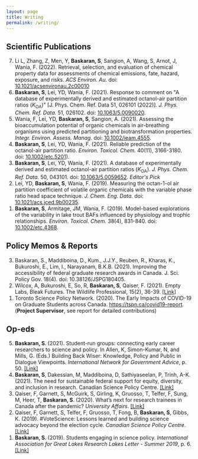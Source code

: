 ```yaml
---
layout: page
title: Writing
permalink: /writing/
---
```


## Scientific Publications
<ol reversed>
<li>Li L, Zhang, Z, Men, Y, <b>Baskaran, S</b>, Sangion, A, Wang, S, Arnot, J, Wania, F. (2022). Retrieval, selection, and evaluation of chemical property data for assessments of chemical emissions, fate, hazard, exposure, and risks. <i>ACS Environ. Au</i>. doi: <a href="https://doi.org/10.1021/acsenvironau.2c00010">10.1021/acsenvironau.2c00010</a></li>
<li><b>Baskaran, S</b>, Lei, YD, Wania, F. (2021). Response to comment on "A database of experimentally derived and estimated octanol-air partition ratios (<i>K</i><sub>OA</sub>)" [J. Phys. Chem. Ref. Data 51, 026101 (2022)]. <i>J. Phys. Chem. Ref. Data.</i> 51, 026102. doi: <a href="https://doi.org/10.1063/5.0090020">10.1063/5.0090020</a>.</li>
<li>Wania, F, Lei, YD, <b>Baskaran, S</b>, Sangion, A. (2021). Assessing the bioaccumulation potential of organic chemicals in air-breathing organisms using predicted partitioning and biotransformation properties. <i>Integr. Environ. Assess. Manag.</i> doi: <a href="https://doi.org/10.1002/ieam.4555">10.1002/ieam.4555</a>.</li>
<li><b>Baskaran, S</b>, Lei, YD, Wania, F. (2021). Reliable prediction of the octanol-air partition ratio. <i>Environ. Toxicol. Chem.</i> 40(11), 3166-3180. doi: <a href="https://doi.org/10.1002/etc.5201">10.1002/etc.5201</a>).</li>
<li><b>Baskaran, S</b>, Lei, YD, Wania, F. (2021). A database of experimentally derived and estimated octanol-air partition ratios (<i>K</i><sub>OA</sub>). <i>J. Phys. Chem. Ref. Data.</i> 50, 043101. doi: <a href="https://doi.org/10.1063/5.0059652">10.1063/5.0059652</a>. <i>Editor's Pick</i> </li>
<li>Lei, YD, <b>Baskaran, S</b>, Wania, F. (2019). Measuring the octan-1-ol air partition coefficient of volatile organic chemicals with the variable phase ratio head space technique. <i>J. Chem. Eng. Data.</i> doi: <a href="https://doi.org/10.1021/acs.jced.9b00235">10.1021/acs.jced.9b00235</a>.</li>
<li><b>Baskaran, S</b>, Armitage, JM, Wania, F. (2019). Model-based explorations of the variability in lake trout BAFs influenced by physiology and trophic relationships. <i>Environ. Toxicol. Chem.</i> 38(4), 831-840. doi: <a href="https://doi.org/10.1002/etc.4368">10.1002/etc.4368</a>.</li>
</ol>

## Policy Memos & Reports

<ol reversed>
<li>Baskaran, S., Maddiboina, D., Kum., J.J.Y., Reuben, R., Kharas, K., Bukuroshi, E., Lim, I., Narayanam, B.K.B. (2021). Improving the accessibility of federal graduate research awards in Canada. J. Sci. Policy Gov. 18(4). doi: 10.38126/JSPG180405.</li>
<li>Wilcox, A, Bukuroshi, E, So, R, <b>Baskaran, S</b>, Qaiser, F. (2021). Empty Labs, Bleak Futures. The Wildlife Professional, 15(2), 36-39. <a href="https://wildlife.org/the-march-april-issue-of-the-wildlife-professional-2/">[Link]</a></li>
<li>Toronto Science Policy Network. (2020). The Early Impacts of COVID-19 on Graduate Students across Canada. <a href="https://tspn.ca/covid19-report">https://tspn.ca/covid19-report</a>. (<b>Project Supervisor</b>, see report for detailed contributions)</li>
</ol>

## Op-eds

<ol reversed>
<li><b>Baskaran, S</b>. (2021). Student-run groups: connecting early career researchers to science and policy. In Allen, K, Simon-Kumar, N, and Mills, G. (Eds.) Building Back Wiser: Knowledge, Policy and Public in Dialogue Viewpoints. <i>International Network for Government Advice</i>, p. 50. <a href="https://www.ingsa.org/ingsa2021/viewpoints/">[Link]</a></li>
<li><b>Baskaran, S</b>, Dakessian, M, Maddiboina, D, Sathiyaseelan, P, Trinh, A-K. (2021). The need for sustainable federal support for equity, diversity, and inclusion in research. Canadian Science Policy Centre</i>. <a href="https://sciencepolicy.ca/posts/intersections-between-next-generation-researchers-and-science-policy-in-canada-past-present-and-future/">[Link]</a></li>
<li>Qaiser, F, Garnett, S, McGuirk, S, Girling, K, Gruosso, T, Telfer, F, Sung, M, Heer, T, <b>Baskaran, S</b>. (2020). What’s next for research trainees in Canada after the pandemic? <i>University Affairs</i>. <a href="https://sciencepolicy.ca/posts/the-need-for-sustainable-federal-support-for-equity-diversity-and-inclusion-in-research/">[Link]</a></li>
<li>Qaiser, F, Garnett, S, Telfer, F, Gruosso, T, Fong, B, <b>Baskaran, S</b>, Gibbs, K. (2019). #VoteScience: Lessons learned and building science advocacy beyond the election cycle. <i>Canadian Science Policy Centre</i>. <a href="https://sciencepolicy.ca/posts/votescience-lessons-learned-and-building-science-advocacy-beyond-the-election-cycle/">[Link]</a></li>
<li><b>Baskaran, S</b>. (2019). Students engaging in science policy. <i>International Association for Great Lakes Research Lakes Letter - Summer 2019</i>, p. 6. <a href="https://iaglr.org/ll/2019-2-Summer_LL2.pdf">[Link]</a></li>
</ol>